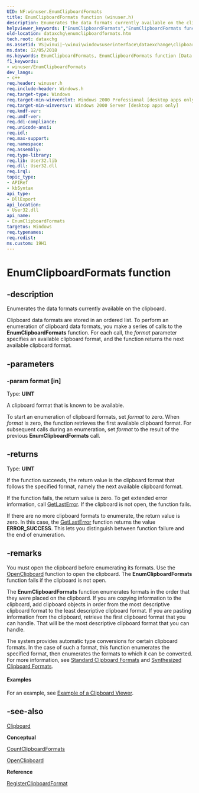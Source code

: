 ```yaml
---
UID: NF:winuser.EnumClipboardFormats
title: EnumClipboardFormats function (winuser.h)
description: Enumerates the data formats currently available on the clipboard.
helpviewer_keywords: ["EnumClipboardFormats","EnumClipboardFormats function [Data Exchange]","_win32_EnumClipboardFormats","_win32_enumclipboardformats_cpp","dataxchg.enumclipboardformats","winui._win32_enumclipboardformats","winuser/EnumClipboardFormats"]
old-location: dataxchg\enumclipboardformats.htm
tech.root: dataxchg
ms.assetid: VS|winui|~\winui\windowsuserinterface\dataexchange\clipboard\clipboardreference\clipboardfunctions\enumclipboardformats.htm
ms.date: 12/05/2018
ms.keywords: EnumClipboardFormats, EnumClipboardFormats function [Data Exchange], _win32_EnumClipboardFormats, _win32_enumclipboardformats_cpp, dataxchg.enumclipboardformats, winui._win32_enumclipboardformats, winuser/EnumClipboardFormats
f1_keywords:
- winuser/EnumClipboardFormats
dev_langs:
- c++
req.header: winuser.h
req.include-header: Windows.h
req.target-type: Windows
req.target-min-winverclnt: Windows 2000 Professional [desktop apps only]
req.target-min-winversvr: Windows 2000 Server [desktop apps only]
req.kmdf-ver: 
req.umdf-ver: 
req.ddi-compliance: 
req.unicode-ansi: 
req.idl: 
req.max-support: 
req.namespace: 
req.assembly: 
req.type-library: 
req.lib: User32.lib
req.dll: User32.dll
req.irql: 
topic_type:
- APIRef
- kbSyntax
api_type:
- DllExport
api_location:
- User32.dll
api_name:
- EnumClipboardFormats
targetos: Windows
req.typenames: 
req.redist: 
ms.custom: 19H1
---
```


# EnumClipboardFormats function


## -description


Enumerates the data formats currently available on the clipboard.

Clipboard data formats are stored in an ordered list. To perform an enumeration of clipboard data formats, you make a series of calls to the <b>EnumClipboardFormats</b> function. For each call, the <i>format</i> parameter specifies an available clipboard format, and the function returns the next available clipboard format. 


## -parameters




### -param format [in]

Type: <b>UINT</b>

A clipboard format that is known to be available.

To start an enumeration of clipboard formats, set 
					<i>format</i> to zero. When 
					<i>format</i> is zero, the function retrieves the first available clipboard format. For subsequent calls during an enumeration, set 
					<i>format</i> to the result of the previous 
					<b>EnumClipboardFormats</b> call. 


## -returns



Type: <b>UINT</b>

If the function succeeds, the return value is the clipboard format that follows the specified format, namely the next available clipboard format.

If the function fails, the return value is zero. To get extended error information, call <a href="https://docs.microsoft.com/windows/desktop/api/errhandlingapi/nf-errhandlingapi-getlasterror">GetLastError</a>. If the clipboard is not open, the function fails. 

If there are no more clipboard formats to enumerate, the return value is zero. In this case, the 
						<a href="https://docs.microsoft.com/windows/desktop/api/errhandlingapi/nf-errhandlingapi-getlasterror">GetLastError</a> function returns the value <b>ERROR_SUCCESS</b>. This lets you distinguish between function failure and the end of enumeration.




## -remarks



You must open the clipboard before enumerating its formats. Use the <a href="https://docs.microsoft.com/windows/desktop/api/winuser/nf-winuser-openclipboard">OpenClipboard</a> function to open the clipboard. The <b>EnumClipboardFormats</b> function fails if the clipboard is not open.

The
				<b>EnumClipboardFormats</b> function enumerates formats in the order that they were placed on the clipboard. If you are copying information to the clipboard, add clipboard objects in order from the most descriptive clipboard format to the least descriptive clipboard format. If you are pasting information from the clipboard, retrieve the first clipboard format that you can handle. That will be the most descriptive clipboard format that you can handle.

The system provides automatic type conversions for certain clipboard formats. In the case of such a format, this function enumerates the specified format, then enumerates the formats to which it can be converted. For more information, see <a href="https://docs.microsoft.com/windows/desktop/dataxchg/clipboard-formats">Standard Clipboard Formats</a>  and <a href="https://docs.microsoft.com/windows/desktop/dataxchg/clipboard-formats">Synthesized Clipboard Formats</a>.


#### Examples

For an example, see <a href="https://docs.microsoft.com/windows/desktop/dataxchg/using-the-clipboard">Example of a Clipboard Viewer</a>.

<div class="code"></div>



## -see-also




<a href="https://docs.microsoft.com/windows/desktop/dataxchg/clipboard">Clipboard</a>



<b>Conceptual</b>



<a href="https://docs.microsoft.com/windows/desktop/api/winuser/nf-winuser-countclipboardformats">CountClipboardFormats</a>



<a href="https://docs.microsoft.com/windows/desktop/api/winuser/nf-winuser-openclipboard">OpenClipboard</a>



<b>Reference</b>



<a href="https://docs.microsoft.com/windows/desktop/api/winuser/nf-winuser-registerclipboardformata">RegisterClipboardFormat</a>
 

 

